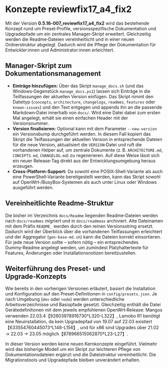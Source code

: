 # Konzepte reviewfix17_a4_fix2

Mit der Version **0.5.16‑007_reviewfix17_a4_fix2** wird das bestehende Konzept rund um Preset‑Profile, versionsspezifische Dokumentation und Upgradepfade um ein zentrales Manager‑Skript erweitert.  Gleichzeitig werden die Readme‑Dateien vereinheitlicht und in einer neuen Ordnerstruktur abgelegt.  Dadurch wird die Pflege der Dokumentation für Entwickler:innen und Administrator:innen erleichtert.

## Manager‑Skript zum Dokumentationsmanagement

- **Einträge hinzufügen:** Über das Skript `manage_docs.sh` (und das Windows‑Gegenstück `manage_docs.ps1`) lassen sich Einträge in die Teilfassungen der aktuellen Version einfügen.  Das Skript nimmt den Dateityp (`concepts`, `architecture`, `changelogs`, `readmes`, `features` oder `known‑issues`) und den Text entgegen und appends ihn an die passende Markdown‑Datei innerhalb von `docs/`.  Wird eine Datei dabei zum ersten Mal angelegt, erhält sie einen einfachen Header mit der Versionsnummer.
- **Version finalisieren:** Optional kann mit dem Parameter `--new-version` ein Versionsbump durchgeführt werden.  In diesem Fall kopiert das Skript die Teilfassungen der aktuellen Version in entsprechende Dateien für die neue Version, aktualisiert die `VERSION`‑Datei und ruft die vorhandenen Helper auf, um zentrale Dokumente (z. B. `ARCHITECTURE.md`, `CONCEPTS.md`, `CHANGELOG.md`) zu regenerieren.  Auf diese Weise lässt sich ein neuer Release‑Tag direkt aus der Entwicklungsumgebung heraus erzeugen.
- **Cross‑Platform‑Support:** Da sowohl eine POSIX‑Shell‑Variante als auch eine PowerShell‑Variante bereitgestellt werden, kann das Skript sowohl auf OpenWrt‑/BusyBox‑Systemen als auch unter Linux oder Windows ausgeführt werden.

## Vereinheitlichte Readme‑Struktur

Die bisher im Verzeichnis `docs/Readme` liegenden Readme‑Dateien werden nach `docs/readmes` migriert und in `docs/readmeas` archiviert.  Alte Dateinamen mit dem Präfix `README_` werden durch den reinen Versionsstring ersetzt.  Dadurch wird der Überblick über die vorhandenen Teilfassungen erleichtert und der Aggregator (`gen-base-md.sh`) kann die Dateien korrekt einsortieren.  Für jede neue Version sollte – sofern nötig – ein entsprechendes Dummy‑Readme angelegt werden, um zumindest Platzhaltertexte für Features, Änderungen oder Installationsnotizen bereitzustellen.

## Weiterführung des Preset‑ und Upgrade‑Konzepts

Wie bereits in den vorherigen Versionen erläutert, basiert die Installation und Konfiguration auf den Preset‑Definitionen in `config/presets.json`.  Je nach Umgebung (`dev` oder `node`) werden unterschiedliche Arbeitsverzeichnisse und Basispfade gesetzt.  Gleichzeitig enthält die Datei Gerätedefinitionen mit dem jeweils empfohlenen OpenWrt‑Release: Mangos verwenden 22.03.4【92603978916730†L320-L322】, Lamobo R1 benötigt eine Neuinstallation, da kein Upgradepfad von 19.07 auf 22.03 existiert【633554760445073†L148-L156】, und für x86 sind Upgrades über 21.02 → 22.03 → 23.05 möglich【878966515062870†L23-L27】.

In dieser Version werden keine neuen Kernkonzepte eingeführt.  Vielmehr wird das bisherige Modell um ein Skript zur leichteren Pflege von Dokumentationsdateien ergänzt und die Dateistruktur vereinheitlicht.  Die Migrationstools und Upgradepfade bleiben unverändert erhalten.